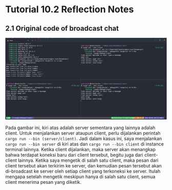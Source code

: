 # Tutorial 10.2 Reflection Notes

## 2.1 Original code of broadcast chat

![1 server 3 client on tmux](image.png)

Pada gambar ini, kiri atas adalah server sementara yang lainnya adalah client. Untuk menjalankan server ataupun client, perlu dijalankan perintah `cargo run --bin (server/client)`. Jadi dalam kasus ini, saya menjalankan `cargo run --bin server` di kiri atas dan `cargo run --bin client` di instance terminal lainnya. Ketika client dijalankan, maka server akan menangkap bahwa terdapat koneksi baru dari client tersebut, begitu juga dari client-client lainnya. Ketika saya mengetik di salah satu client, maka pesan dari client tersebut akan terkirim ke server, dan kemudian pesan tersebut akan di-broadcast ke server oleh setiap client yang terkoneksi ke server. Itulah mengapa setelah mengetik meskipun hanya di salah satu client, semua client menerima pesan yang diketik.
